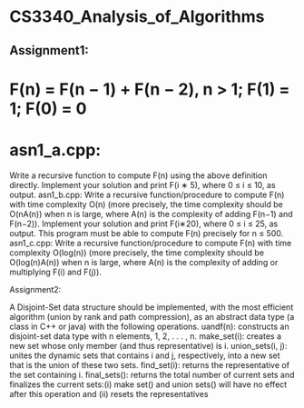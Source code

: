 # CS3340_Analysis_of_Algorithms
## Assignment1:
# F(n) = F(n − 1) + F(n − 2), n > 1; F(1) = 1; F(0) = 0
# asn1_a.cpp:
Write a recursive function to compute F(n) using the above definition directly. Implement your solution and print F(i ∗ 5), where 0 ≤ i ≤ 10, as output.
asn1_b.cpp:
Write a recursive function/procedure to compute F(n) with time complexity O(n) (more precisely, the time complexity should be O(nA(n)) when n is large, where A(n) is the complexity of adding F(n−1) and F(n−2)). Implement your solution and print F(i∗20), where 0 ≤ i ≤ 25, as output. This program must be able to compute F(n) precisely for n ≤ 500.
asn1_c.cpp:
Write a recursive function/procedure to compute F(n) with time complexity O(log(n)) (more precisely, the time complexity should be O(log(n)A(n)) when n is large, where A(n) is the complexity of adding or multiplying F(i) and F(j)).

Assignment2:

A Disjoint-Set data structure should be implemented, with the most efficient algorithm (union by rank and path compression), as an abstract data type (a class in C++ or java) with the following operations.
uandf(n): constructs an disjoint-set data type with n elements, 1, 2, . . . , n.
make_set(i): creates a new set whose only member (and thus representative) is i.
union_sets(i, j): unites the dynamic sets that contains i and j, respectively, into a new set that is the union of these two sets.
find_set(i): returns the representative of the set containing i.
final_sets(): returns the total number of current sets and finalizes the current sets:(i) make set() and union sets() will have no effect after this operation and (ii) resets the representatives
